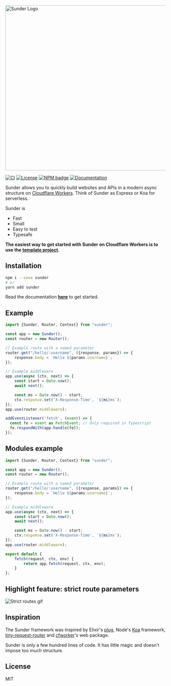 <img width="517" alt="Sunder Logo" src="https://user-images.githubusercontent.com/1039510/141459664-a4338625-d2d0-4d67-8725-e9d343e0a492.png">

[![CI](https://github.com/gzuidhof/Sunder/workflows/CI/badge.svg)](https://github.com/gzuidhof/Sunder/actions)
[![License](https://img.shields.io/github/license/sunderjs/sunder)](./LICENSE)
[![NPM badge](https://img.shields.io/npm/v/sunder)](https://www.npmjs.com/package/sunder)
[![Documentation](https://img.shields.io/badge/Read%20the-documentation-1abc9c.svg)](https://gzuidhof.github.io/Sunder/docs)

Sunder allows you to quickly build websites and APIs in a modern async structure on [Cloudflare Workers](https://workers.cloudflare.com). Think of Sunder as Express or Koa for serverless. 

Sunder is
* Fast
* Small
* Easy to test
* Typesafe

**The easiest way to get started with Sunder on Cloudflare Workers is to use the [template project](https://github.com/gzuidhof/sunder-worker-template).**

## Installation
```bash
npm i --save sunder
# or
yarn add sunder
```

Read the documentation [**here**](https://sunderjs.com/docs) to get started.

## Example

```typescript
import {Sunder, Router, Context} from "sunder";

const app = new Sunder();
const router = new Router();

// Example route with a named parameter
router.get("/hello/:username", ({response, params}) => {
    response.body = `Hello ${params.username}`;
});

// Example middleware
app.use(async (ctx, next) => {
    const start = Date.now();
    await next();

    const ms = Date.now() - start;
    ctx.response.set('X-Response-Time', `${ms}ms`);    
});
app.use(router.middleware);

addEventListener('fetch', (event) => {
  const fe = event as FetchEvent; // Only required in Typescript
  fe.respondWith(app.handle(fe));
});
```

## Modules example

```typescript
import {Sunder, Router, Context} from "sunder";

const app = new Sunder();
const router = new Router();

// Example route with a named parameter
router.get("/hello/:username", ({response, params}) => {
    response.body = `Hello ${params.username}`;
});

// Example middleware
app.use(async (ctx, next) => {
    const start = Date.now();
    await next();

    const ms = Date.now() - start;
    ctx.response.set('X-Response-Time', `${ms}ms`);    
});
app.use(router.middleware);

export default {
    fetch(request, ctx, env) {
        return app.fetch(request, ctx, env);
    }
};
```

## Highlight feature: strict route parameters
![Strict routes gif](https://i.imgur.com/XeOyoxF.gif)

## Inspiration

The Sunder framework was inspired by Elixir's [plug](https://github.com/elixir-plug/plug), Node's [Koa](https://koajs.com/) framework, [tiny-request-router](https://www.npmjs.com/package/tiny-request-router) and [cfworker](https://github.com/cfworker/cfworker)'s web package.

Sunder is only a few hundred lines of code. It has little magic and doesn't impose too much structure.

## License
MIT
